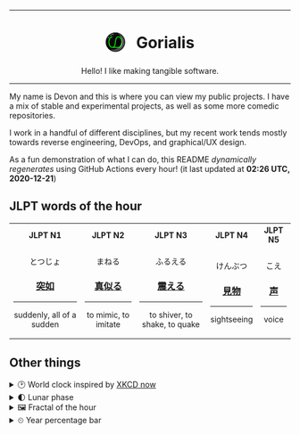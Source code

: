 ***

<h1 align="center">
<sub>
    <img src="readme/resources/avatar.png" height="36">
</sub>
&nbsp;
Gorialis
</h1>
<p align="center">
Hello! I like making tangible software.
</p>

***

My name is Devon and this is where you can view my public projects. I have a mix of stable and experimental projects, as well as some more comedic repositories.

I work in a handful of different disciplines, but my recent work tends mostly towards reverse engineering, DevOps, and graphical/UX design.

As a fun demonstration of what I can do, this README *dynamically regenerates* using GitHub Actions every hour! (it last updated at **02:26 UTC, 2020-12-21**)

<h2>JLPT words of the hour</h2>
<table>
    <tr>
        <th>JLPT N1</th>
        <th>JLPT N2</th>
        <th>JLPT N3</th>
        <th>JLPT N4</th>
        <th>JLPT N5</th>
    </tr>
    <tr>
        <td>
            <p align="center">とつじょ</p>
            <h3 align="center"><b><a href="https://jisho.org/search/%E7%AA%81%E5%A6%82">突如</a></b></h3>
            <hr>
            <p align="center">suddenly,<wbr> all of a sudden</p>
        </td>
        <td>
            <p align="center">まねる</p>
            <h3 align="center"><b><a href="https://jisho.org/search/%E7%9C%9F%E4%BC%BC%E3%82%8B">真似る</a></b></h3>
            <hr>
            <p align="center">to mimic,<wbr> to imitate</p>
        </td>
        <td>
            <p align="center">ふるえる</p>
            <h3 align="center"><b><a href="https://jisho.org/search/%E9%9C%87%E3%81%88%E3%82%8B">震える</a></b></h3>
            <hr>
            <p align="center">to shiver,<wbr> to shake,<wbr> to quake</p>
        </td>
        <td>
            <p align="center">けんぶつ</p>
            <h3 align="center"><b><a href="https://jisho.org/search/%E8%A6%8B%E7%89%A9">見物</a></b></h3>
            <hr>
            <p align="center">sightseeing</p>
        </td>
        <td>
            <p align="center">こえ</p>
            <h3 align="center"><b><a href="https://jisho.org/search/%E5%A3%B0">声</a></b></h3>
            <hr>
            <p align="center">voice</p>
        </td>
    </tr>
</table>

<h2>Other things</h2>
<details>
<summary>🕑  World clock inspired by <a href="https://xkcd.com/now">XKCD now</a></summary>

> <img src="generated/now.png" width="512">

</details>
<details>
<summary>🌓 Lunar phase</summary>

The moon is approximately 23.79% through its phase (First Quarter).

</details>
<details>
<summary>&#x1f5bc; Fractal of the hour</summary>

> <img src="generated/fractal.png" width="512">

</details>
<details>
<summary>&#x23f2; Year percentage bar</summary>
<pre><code>2020 [███████████████████▁] 97.02%</code></pre>
</details>
